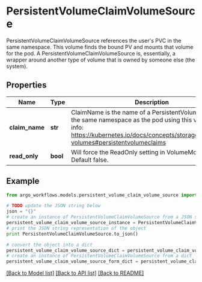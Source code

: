 # PersistentVolumeClaimVolumeSource

PersistentVolumeClaimVolumeSource references the user's PVC in the same namespace. This volume finds the bound PV and mounts that volume for the pod. A PersistentVolumeClaimVolumeSource is, essentially, a wrapper around another type of volume that is owned by someone else (the system).

## Properties

Name | Type | Description | Notes
------------ | ------------- | ------------- | -------------
**claim_name** | **str** | ClaimName is the name of a PersistentVolumeClaim in the same namespace as the pod using this volume. More info: https://kubernetes.io/docs/concepts/storage/persistent-volumes#persistentvolumeclaims | 
**read_only** | **bool** | Will force the ReadOnly setting in VolumeMounts. Default false. | [optional] 

## Example

```python
from argo_workflows.models.persistent_volume_claim_volume_source import PersistentVolumeClaimVolumeSource

# TODO update the JSON string below
json = "{}"
# create an instance of PersistentVolumeClaimVolumeSource from a JSON string
persistent_volume_claim_volume_source_instance = PersistentVolumeClaimVolumeSource.from_json(json)
# print the JSON string representation of the object
print PersistentVolumeClaimVolumeSource.to_json()

# convert the object into a dict
persistent_volume_claim_volume_source_dict = persistent_volume_claim_volume_source_instance.to_dict()
# create an instance of PersistentVolumeClaimVolumeSource from a dict
persistent_volume_claim_volume_source_form_dict = persistent_volume_claim_volume_source.from_dict(persistent_volume_claim_volume_source_dict)
```
[[Back to Model list]](../README.md#documentation-for-models) [[Back to API list]](../README.md#documentation-for-api-endpoints) [[Back to README]](../README.md)


